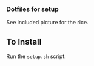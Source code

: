 ### Dotfiles for setup
See included picture for the rice.

## To Install
Run the `setup.sh` script.
